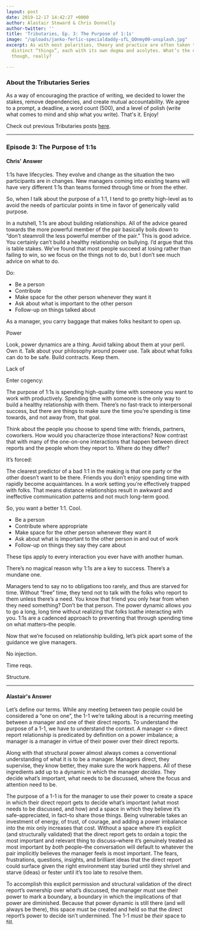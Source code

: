 ```yaml
---
layout: post
date: 2019-12-17 14:42:27 +0000
author: Alastair Steward & Chris Donnelly
author-twitter: ''
title: 'Tributaries, Ep. 3: The Purpose of 1:1s'
image: "/uploads/janko-ferlic-specialdaddy-sfL_QOnmy00-unsplash.jpg"
excerpt: As with most polarities, theory and practice are often taken to be two independent,
  distinct “things”, each with its own dogma and acolytes. What’s the difference,
  though, really?

---
```

### About the Tributaries Series

As a way of encouraging the practice of writing, we decided to lower the stakes, remove dependencies, and create mutual accountability. We agree to a prompt, a deadline, a word count (500), and a level of polish (write what comes to mind and ship what you write). That's it. Enjoy!

Check out previous Tributaries posts [here](https://standingwave.co/blog/).

<hr>

### Episode 3: The Purpose of 1:1s

#### Chris' Answer

1:1s have lifecycles. They evolve and change as the situation the two participants are in changes. New managers coming into existing teams will have very different 1:1s than teams formed through time or from the ether.

So, when I talk about the purpose of a 1:1, I tend to go pretty high-level as to avoid the needs of particular points in time in favor of generically valid purpose.

In a nutshell, 1:1s are about building relationships. All of the advice geared towards the more powerful member of the pair basically boils down to “don’t steamroll the less powerful member of the pair.” This is good advice. You certainly can’t build a healthy relationship on bullying. I’d argue that this is table stakes. We’ve found that most people succeed at losing rather than failing to win, so we focus on the things not to do, but I don’t see much advice on what to do.

Do:

* Be a person
* Contribute
* Make space for the other person whenever they want it
* Ask about what is important to the other person
* Follow-up on things talked about

As a manager, you carry baggage that makes folks hesitant to open up.

Power

Look, power dynamics are a thing. Avoid talking about them at your peril. Own it. Talk about your philosophy around power use. Talk about what folks can do to be safe. Build contracts. Keep them.

Lack of

Enter cogency:

The purpose of 1:1s is spending high-quality time with someone you want to work with productively. Spending time with someone is the only way to build a healthy relationship with them. There’s no fast-track to interpersonal success, but there are things to make sure the time you’re spending is time towards, and not away from, that goal.

Think about the people you choose to spend time with: friends, partners, coworkers. How would you characterize those interactions? Now contrast that with many of the one-on-one interactions that happen between direct reports and the people whom they report to. Where do they differ?

It’s forced:

The clearest predictor of a bad 1:1 in the making is that one party or the other doesn’t want to be there. Friends you don’t enjoy spending time with rapidly become acquaintances. In a work setting you’re effectively trapped with folks. That means distance relationships result in awkward and ineffective communication patterns and not much long-term good.

So, you want a better 1:1. Cool.

* Be a person
* Contribute where appropriate
* Make space for the other person whenever they want it
* Ask about what is important to the other person in and out of work
* Follow-up on things they say they care about

These tips apply to every interaction you ever have with another human.

There’s no magical reason why 1:1s are a key to success. There’s a mundane one.

Managers tend to say no to obligations too rarely, and thus are starved for time. Without “free” time, they tend not to talk with the folks who report to them unless there’s a need. You know that friend you only hear from when they need something? Don’t be that person. The power dynamic allows you to go a long, long time without realizing that folks loathe interacting with you. 1:1s are a cadenced approach to preventing that through spending time on what matters–the people.

Now that we’re focused on relationship building, let’s pick apart some of the guidance we give managers.

No injection.

Time reqs.

Structure.

<hr>

#### Alastair's Answer

Let’s define our terms. While any meeting between two people could be considered a “one on one”, the 1-1 we’re talking about is a recurring meeting between a manager and one of their direct reports. To understand the purpose of a 1-1, we have to understand the context. A manager <> direct report relationship is predicated by definition on a power imbalance; a manager is a manager in virtue of their power over their direct reports.

Along with that structural power almost always comes a conventional understanding of what it is to be a manager. Managers direct, they supervise, they know better, they make sure the work happens. All of these ingredients add up to a dynamic in which the manager _decides_. They decide what’s important, what needs to be discussed, where the focus and attention need to be.

The purpose of a 1-1 is for the manager to use their power to create a space in which their direct report gets to decide what’s important (what most needs to be discussed, and how) and a space in which they believe it’s safe–appreciated, in fact–to share those things. Being vulnerable takes an investment of energy, of trust, of courage, and adding a power imbalance into the mix only increases that cost. Without a space where it’s explicit (and structurally validated) that the direct report gets to ordain a topic the most important and relevant thing to discuss–where it’s genuinely treated as most important by _both_ people–the conversation will default to whatever the pair implicitly believes the manager feels is most important. The fears, frustrations, questions, insights, and brilliant ideas that the direct report could surface given the right environment stay buried until they shrivel and starve (ideas) or fester until it’s too late to resolve them.

To accomplish this explicit permission and structural validation of the direct report’s ownership over what’s discussed, the manager must use their power to mark a boundary, a boundary in which the implications of that power are diminished. Because that power dynamic is still there (and will always be there), this space must be created and held so that the direct report’s power to decide isn’t undermined. The 1-1 _must_ be _their_ space to fill.